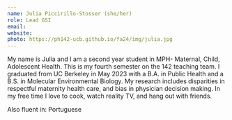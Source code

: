 ```yaml
---
name: Julia Piccirillo-Stosser (she/her)
role: Lead GSI
email: 
website: 
photo: https://ph142-ucb.github.io/fa24/img/julia.jpg
---
```


My name is Julia and I am a second year student in MPH- Maternal, Child, Adolescent Health. This is my fourth semester on the 142 teaching team. I graduated from UC Berkeley in May 2023 with a B.A. in Public Health and a B.S. in Molecular Environmental Biology. My research includes disparities in respectful maternity health care, and bias in physician decision making. In my free time I love to cook, watch reality TV, and hang out with friends.  

Also fluent in: Portuguese